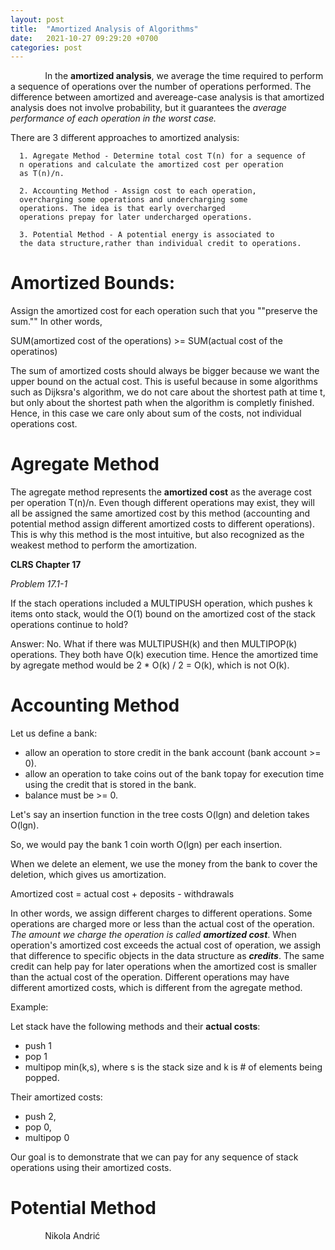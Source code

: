 ```yaml
---
layout: post
title:  "Amortized Analysis of Algorithms"
date:   2021-10-27 09:29:20 +0700
categories: post
---
```


&nbsp;&nbsp;&nbsp;&nbsp;&nbsp;&nbsp;&nbsp;&nbsp;&nbsp;&nbsp;&nbsp;&nbsp;&nbsp;
In the **amortized analysis**, we average the time required to perform a sequence of operations over the number of operations performed. The difference between amortized and avereage-case analysis is that amortized  analysis does not involve probability, but it guarantees the *average performance of each operation in the worst case.*


There are 3 different approaches to amortized analysis:

      1. Agregate Method - Determine total cost T(n) for a sequence of 
      n operations and calculate the amortized cost per operation 
      as T(n)/n.
      
      2. Accounting Method - Assign cost to each operation, 
      overcharging some operations and undercharging some 
      operations. The idea is that early overcharged 
      operations prepay for later undercharged operations. 
      
      3. Potential Method - A potential energy is associated to 
      the data structure,rather than individual credit to operations. 
      
# Amortized Bounds:

Assign the amortized cost for each operation such that you ""preserve the sum."" In other words,

SUM(amortized cost of the operations) >= SUM(actual cost of the operatinos)

The sum of amortized costs should always be bigger because we want the upper bound on the actual cost. This is useful because in some algorithms such as Dijksra's algorithm, we do not care about the shortest path at time t, but only about the shortest path when the algorithm is completly finished. Hence, in this case we care only about sum of the costs, not individual operations cost.  


      
# Agregate Method

The agregate method represents the **amortized cost** as the average cost per operation T(n)/n. Even though different operations may exist, they will all be assigned the same amortized cost by this method (accounting and potential method assign different amortized costs to different operations). This is why this method is the most intuitive, but also recognized as the weakest method to perform the amortization.

**CLRS Chapter 17**

*Problem 17.1-1*

If the stach operations included a MULTIPUSH operation, which pushes k items onto stack, would the O(1) bound on the amortized cost of the stack operations continue to hold?

Answer: No. What if there was MULTIPUSH(k) and then MULTIPOP(k) operations. They both have O(k) execution time. Hence the amortized time by agregate method would be 2 * O(k) / 2 = O(k), which is not O(k).

      
# Accounting Method

Let us define a bank:

  - allow an operation to store credit in the bank account (bank account >= 0).
  - allow an operation to take coins out of the bank topay for execution time using the credit that is stored in the bank.
  - balance must be >= 0.

Let's say an insertion function in the tree costs O(lgn) and deletion takes O(lgn).

So, we would pay the bank 1 coin worth O(lgn) per each insertion.

When we delete an element, we use the money from the bank to cover the deletion, which gives us amortization. 

Amortized cost = actual cost + deposits - withdrawals 

In other words, we assign different charges to different operations. Some operations are charged more or less than the actual cost of the operation. *The amount we charge the operation is called **amortized cost***. When operation's amortized cost exceeds the actual cost of operation, we assigh that difference to specific objects in the data structure as ***credits***. The same credit can help pay for later operations when the amortized cost is smaller than the actual cost of the operation. Different operations may have different amortized costs, which is different from the agregate method.

Example:

Let stack have the following methods and their **actual costs**:
- push 1
- pop 1
- multipop min(k,s), where s is the stack size and k is # of elements being popped.

Their amortized costs:
- push 2,
- pop 0,
- multipop 0

Our goal is to demonstrate that we can pay for any sequence of stack operations using their amortized costs. 



# Potential Method


&nbsp;&nbsp;&nbsp;&nbsp;&nbsp;&nbsp;&nbsp;&nbsp;&nbsp;&nbsp;&nbsp;&nbsp;&nbsp;
 Nikola Andrić
